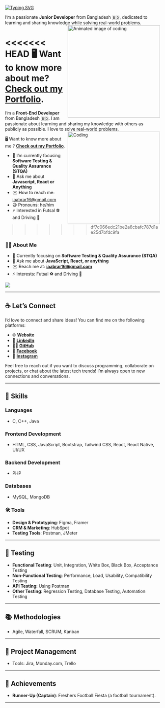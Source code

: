 [![Typing SVG](https://readme-typing-svg.demolab.com?font=Fira+Code&weight=700&size=32&duration=3000&pause=1000&color=FFFFFF&random=false&width=500&lines=HI+I'M+ISMAIL+AABRAR)](https://github.com/iaabrar16)
 
I’m a passionate **Junior Developer** from Bangladesh 🇧🇩, dedicated to learning and sharing knowledge while solving real-world problems.  
<img src="https://user-images.githubusercontent.com/92860846/192116238-f0a2f976-265f-460f-ad0a-83ef612ca989.gif" align="right" width="300" alt="Animated image of coding">

<<<<<<< HEAD
🖥️ Want to know more about me? [**Check out my Portfolio**](https://iaabrar16.github.io/iaabrar.com).
=======
I’m a **Front-End Developer** from Bangladesh 🇧🇩. I am passionate about learning and sharing my knowledge with others as publicly as possible. I love to solve real-world problems.
<img src="https://user-images.githubusercontent.com/92860846/192116238-f0a2f976-265f-460f-ad0a-83ef612ca989.gif" align="right" width="300" alt="Coding">

🖥️ Want to know more about me ? [**Check out my Portfolio**](https://iaabrar16.github.io/iaabrar.com).

<!-- - 🔭 I’m currently working on **Backend** -->



- 🎯 I’m currently focusing **Software Testing & Quality Assurance (STQA)** 
- 💬 Ask me about **Javascript, React or Anything**
- ✉️ How to reach me: [iaabrar16@gmail.com](mailto:iaabrar16@gmail.com)
- 😃 Pronouns: he/him
- ⚡ Interested in Futsal ⚽ and Driving 🚗
>>>>>>> df7c066edc21be2a6cbafc787d1ae25d7bfdc9fa

### 👨‍💻 About Me
- 🎯 Currently focusing on **Software Testing & Quality Assurance (STQA)**
- 💬 Ask me about **JavaScript, React, or anything**
- ✉️ Reach me at: [**iaabrar16@gmail.com**](mailto:iaabrar16@gmail.com)
- ⚡ Interests: Futsal ⚽ and Driving 🚗

[![](https://visitcount.itsvg.in/api?id=iaabrar16&label=Profile%20Views&color=0&icon=1&pretty=true)](https://github.com/iaabrar16)

---

## ☕ Let’s Connect

I’d love to connect and share ideas! You can find me on the following platforms:

- 🌐 [**Website**](https://iaabrar16.github.io/iaabrar.com/)
- 💼 [**LinkedIn**](https://www.linkedin.com/in/iaabrar/)
- 🐱‍💻 [**GitHub**](https://github.com/iaabrar16)
- 📘 [**Facebook**](https://www.facebook.com/I.Aabrar/)
- 📸 [**Instagram**](https://www.instagram.com/iaabrarr/)

Feel free to reach out if you want to discuss programming, collaborate on projects, or chat about the latest tech trends! I’m always open to new connections and conversations.

---

## 💼 Skills

### Languages
- C, C++, Java

### Frontend Development
- HTML, CSS, JavaScript, Bootstrap, Tailwind CSS, React, React Native, UI/UX

### Backend Development
- PHP

### Databases
- MySQL, MongoDB

### 🛠️ Tools
- **Design & Prototyping**: Figma, Framer
- **CRM & Marketing**: HubSpot
- **Testing Tools**: Postman, JMeter

---

## 🧪 Testing
- **Functional Testing**: Unit, Integration, White Box, Black Box, Acceptance Testing
- **Non-Functional Testing**: Performance, Load, Usability, Compatibility Testing
- **API Testing**: Using Postman
- **Other Testing**: Regression Testing, Database Testing, Automation Testing

---

## 📚 Methodologies
- Agile, Waterfall, SCRUM, Kanban

---

## 📅 Project Management
- Tools: Jira, Monday.com, Trello

---

## 🏅 Achievements
- **Runner-Up (Captain)**: Freshers Football Fiesta (a football tournament).

---
